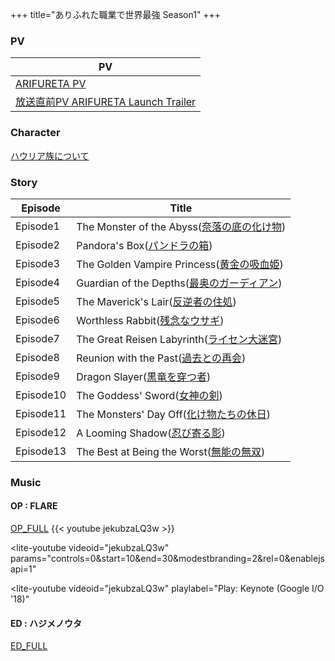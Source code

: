 +++
title="ありふれた職業で世界最強 Season1"
+++


### PV
| PV                                                                             |
| ------------------------------------------------------------------------------ |
| [ARIFURETA PV](https://www.youtube.com/watch?v=04-gfvItZYU)                    |
| [放送直前PV ARIFURETA Launch Trailer](https://www.youtube.com/watch?v=xoIaPNWLxy0) |

### Character
[ハウリア族について](https://www.youtube.com/watch?v=BuQ5ntF3AOc)

### Story
| Episode   | Title                                                                   |
| --------- | ----------------------------------------------------------------------- |
| Episode1  | The Monster of the Abyss([奈落の底の化け物](https://arifureta.com/story/3055))  |
| Episode2  | Pandora's Box([パンドラの箱](https://arifureta.com/story/3062))               |
| Episode3  | The Golden Vampire Princess([黄金の吸血姫](https://arifureta.com/story/3069)) |
| Episode4  | Guardian of the Depths([最奥のガーディアン](https://arifureta.com/story/3076))   |
| Episode5  | The Maverick's Lair([反逆者の住処](https://arifureta.com/story/3083))         |
| Episode6  | Worthless Rabbit([残念なウサギ](https://arifureta.com/story/3090))            |
| Episode7  | The Great Reisen Labyrinth([ライセン大迷宮](https://arifureta.com/story/3097)) |
| Episode8  | Reunion with the Past([過去との再会](https://arifureta.com/story/3104))       |
| Episode9  | Dragon Slayer([黒竜を穿つ者](https://arifureta.com/story/3111))               |
| Episode10 | The Goddess' Sword([女神の剣](https://arifureta.com/story/3118))            |
| Episode11 | The Monsters' Day Off([化け物たちの休日](https://arifureta.com/story/3125))     |
| Episode12 | A Looming Shadow([忍び寄る影](https://arifureta.com/story/3132))             |
| Episode13 | The Best at Being the Worst([無能の無双](https://arifureta.com/story/3139))  |

### Music
#### OP : FLARE
[OP_FULL](https://youtu.be/jekubzaLQ3w?si=vO0fK8EfCX7AD6yF)
{{< youtube jekubzaLQ3w >}}


<lite-youtube
  videoid="jekubzaLQ3w"
  params="controls=0&start=10&end=30&modestbranding=2&rel=0&enablejsapi=1"
></lite-youtube>

<lite-youtube
  videoid="jekubzaLQ3w"
  playlabel="Play: Keynote (Google I/O '18)"
></lite-youtube>


#### ED : ハジメノウタ
[ED_FULL](https://seiyaworld.github.io/video01/Arifureta1_ed.mp4)
